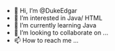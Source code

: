 - 👋 Hi, I’m @DukeEdgar
- 👀 I’m interested in Java/ HTML
- 🌱 I’m currently learning Java
- 💞️ I’m looking to collaborate on ...
- 📫 How to reach me ...

<!---
DukeEdgar/DukeEdgar is a ✨ special ✨ repository because its `README.md` (this file) appears on your GitHub profile.
You can click the Preview link to take a look at your changes.
--->
